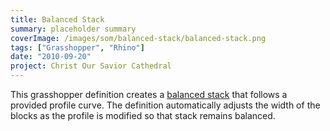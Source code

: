 ```yaml
---
title: Balanced Stack
summary: placeholder summary
coverImage: /images/som/balanced-stack/balanced-stack.png
tags: ["Grasshopper", "Rhino"]
date: "2010-09-20"
project: Christ Our Savior Cathedral
---
```


This grasshopper definition creates a [balanced stack](http://en.wikipedia.org/wiki/Block-stacking_problem) that follows a provided profile curve. The definition automatically adjusts the width of the blocks as the profile is modified so that stack remains balanced.

